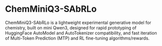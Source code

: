 # ChemMiniQ3-SAbRLo
ChemMiniQ3-SAbRLo is a lightweight experimental generative model for chemistry, built on mini Qwen3, designed for rapid prototyping of HuggingFace AutoModel and AutoTokenizer compatibility, and fast iteration of Multi-Token Prediction (MTP) and RL fine-tuning algorithms/rewards.
